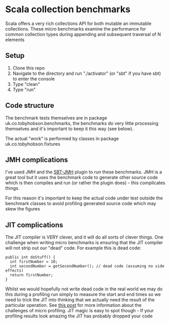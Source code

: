 Scala collection benchmarks
==============

Scala offers a very rich collections API for both mutable an immutable collections. These micro benchmarks examine the
performance for common collection types during appending and subsequent traversal of N elements

Setup
-----

1. Clone this repo
2. Navigate to the directory and run "./activator" (or "sbt" if you have sbt) to enter the console
3. Type "clean"
4. Type "run"

Code structure
----------------------------

The benchmark tests themselves are in package uk.co.tobyhobson.benchmarks, the benchmarks do very little processing
themselves and it's important to keep it this way (see below).

The actual "work" is performed by classes in package uk.co.tobyhobson.fixtures

JMH complications
--------------

I've used JMH and the [SBT-JMH](https://github.com/ktoso/sbt-jmh) plugin to run these benchmarks. JMH is a great tool but
it uses the benchmark code to generate other source code which is then compiles and run (or rather the plugin does) -
this complicates things.

For this reason it's important to keep the actual code under test outside the benchmark classes to avoid profiling generated
source code which may skew the figures

JIT complications
-------------------

The JIT compiler is VERY clever, and it will do all sorts of clever things. One challenge when writing micro benchmarks
is ensuring that the JIT compiler will not strip out our "dead" code. For example this is dead code:

```
public int doStuff() {
  int firstNumber = 10;
  int secondNumber = getSecondNumber(); // dead code (assuming no side effects)
  return firstNumber;
}
```

Whilst we would hopefully not write dead code in the real world we may do this during a profiling run simply to measure
the start and end times so we need to trick the JIT into thinking that we actually need the result of the particular operation.
See [this post](http://java-performance.info/jmh/) for more information about the challenges of micro profiling. JIT
magic is easy to spot though - If your profiling results look amazing the JIT has probably dropped your code